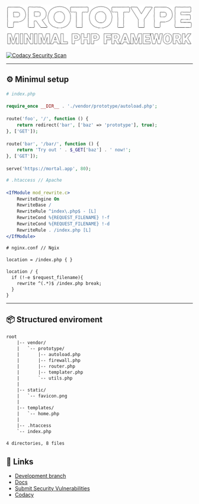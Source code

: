 ![](https://github.com/NotReeceHarris/NotReeceHarris/blob/main/cdn/prototype-logo.png?raw=true)

[![Codacy Security Scan](https://github.com/NotReeceHarris/Prototype/actions/workflows/codacy.yml/badge.svg)](https://github.com/NotReeceHarris/Prototype/actions/workflows/codacy.yml)

---
## ⚙️ Minimul setup
```php
# index.php

require_once __DIR__ . './vendor/prototype/autoload.php';

route('foo', '/', function () {
    return redirect('bar', ['baz' => 'prototype'], true);
}, ['GET']);

route('bar', '/bar/', function () {
    return 'Try out ' . $_GET['baz'] . ' now!';
}, ['GET']);

serve('https://mortal.app', 80);
```
```apache
# .htaccess // Apache

<IfModule mod_rewrite.c>
    RewriteEngine On
    RewriteBase /
    RewriteRule ^index\.php$ - [L]
    RewriteCond %{REQUEST_FILENAME} !-f
    RewriteCond %{REQUEST_FILENAME} !-d
    RewriteRule . /index.php [L]
</IfModule>
```
```nginx
# nginx.conf // Ngix

location = /index.php { }

location / {
  if (!-e $request_filename){
    rewrite ^(.*)$ /index.php break;
  }
}
```

---

## 📦 Structured enviroment
```
root
    |-- vendor/
    |   `-- prototype/
    |       |-- autoload.php
    |       |-- firewall.php
    |       |-- router.php
    |       |-- templater.php
    |       `-- utils.php
    |
    |-- static/
    |   `-- favicon.png
    | 
    |-- templates/
    |   `-- home.php
    | 
    |-- .htaccess
    `-- index.php

4 directories, 8 files
```

## 🔗 Links
- [Development branch](https://github.com/NotReeceHarris/Prototype/tree/Development)
- [Docs](https://prototype.mortal.app/#)
- [Submit Security Vulnerabilities](https://github.com/NotReeceHarris/Prototype/wiki)
- [Codacy](https://app.codacy.com/gh/NotReeceHarris/Prototype/dashboard)
